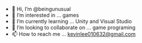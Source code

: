 - 👋 Hi, I’m @beingunusual
- 👀 I’m interested in ... games
- 🌱 I’m currently learning ... Unity and Visual Studio
- 💞️ I’m looking to collaborate on ... game programing
- 📫 How to reach me ... kevinlee010632@gmail.com

<!---
beingunusual/beingunusual is a ✨ special ✨ repository because its `README.md` (this file) appears on your GitHub profile.
You can click the Preview link to take a look at your changes.
--->
